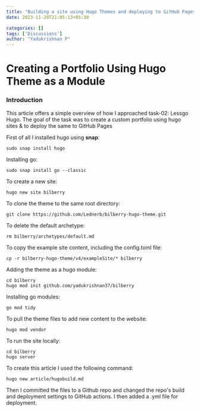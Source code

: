 ```yaml
---
title: "Building a site using Hugo Themes and deploying to GitHub Pages"
date: 2023-11-20T21:05:13+05:30

categories: []
tags: ['Discussions']
author: "Yadukrishnan P"
---
```


# Creating a Portfolio Using Hugo Theme as a Module

### Introduction
This article offers a simple overview of how I approached task-02: Lessgo Hugo.
The goal of the task was to create a custom portfolio using hugo sites & to deploy the same to GitHub Pages

First of all I installed hugo using **snap**:

```shell
sudo snap install hugo
```
Installing go:
```shell
sudo snap install go --classic
```
To create a new site: 
```shell
hugo new site bilberry
```
To clone the theme to the same root directory:
```shell
git clone https://github.com/Lednerb/bilberry-hugo-theme.git
```
To delete the default archetype:
```shell
rm bilberry/archetypes/default.md
```
To copy the example site content, including the config.toml file:
```shell
cp -r bilberry-hugo-theme/v4/exampleSite/* bilberry
```
Adding the theme as a hugo module:
```shell
cd bilberry
hugo mod init github.com/yadukrishnan37/bilberry
```
Installing go modules:
```shell
go mod tidy
```
To pull the theme files to add new content to the website:
```shell
hugo mod vendor
```
To run the site locally:
```shell
cd bilberry
hugo server
```

To create this article I used the following command:

```shell
hugo new article/hugobuild.md
```

Then I committed the files to a Github repo and changed the repo's build and deployment settings to GitHub actions. I then added a .yml file for deployment.
